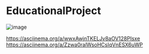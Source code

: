 # EducationalProject
![image](https://github.com/user-attachments/assets/b4dec4b3-9af1-4ecc-a87b-31b2a8626b3d)

https://asciinema.org/a/wwxAwjnTKELJv8aOV128PIsxe
https://asciinema.org/a/Zzwa0ralWsoHCsIqVnESX6uWP
